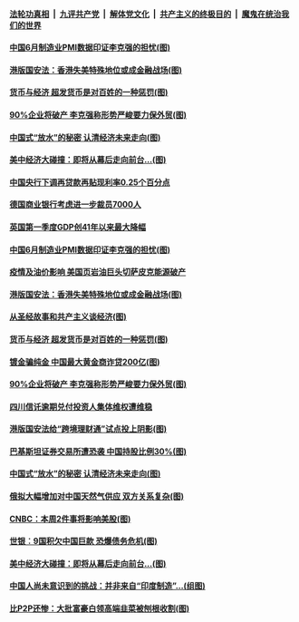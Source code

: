 ####  [法轮功真相](../../../../basic/blob/master/README.md?t=07010531) &nbsp;|&nbsp; [九评共产党](../../../../9ping.md/blob/master/README.md?t=07010531) &nbsp;|&nbsp; [解体党文化](../../../../jtdwh.md/blob/master/README.md?t=07010531)  &nbsp;|&nbsp; [共产主义的终极目的](../../../../gczydzjmd.md/blob/master/README.md?t=07010531) &nbsp;|&nbsp; [魔鬼在统治我们的世界](../../../../mgztzwmdsj.md/blob/master/README.md?t=07010531) 

#### [中国6月制造业PMI数据印证李克强的担忧(图)](../pages/p5/938245.md?t=07010531) 

#### [港版国安法：香港失美特殊地位或成金融战场(图)](../pages/p5/938230.md?t=07010531) 

#### [货币与经济 超发货币是对百姓的一种惩罚(图)](../pages/p5/938130.md?t=07010531) 

#### [90%企业将破产 李克强称形势严峻要力保外贸(图)](../pages/p5/938142.md?t=07010531) 

#### [中国式“放水”的秘密 认清经济未来走向(图)](../pages/p5/938113.md?t=07010531) 

#### [美中经济大碰撞：即将从幕后走向前台…(图)](../pages/p5/938024.md?t=07010531) 

#### [中国央行下调再贷款再贴现利率0.25个百分点](../pages/p5/938264.md?t=07010531) 

#### [德国商业银行考虑进一步裁员7000人](../pages/p5/938262.md?t=07010531) 

#### [英国第一季度GDP创41年以来最大降幅](../pages/p5/938261.md?t=07010531) 

#### [中国6月制造业PMI数据印证李克强的担忧(图)](../pages/p5/938245.md?t=07010531) 

#### [疫情及油价影响 美国页岩油巨头切萨皮克能源破产](../pages/p5/938232.md?t=07010531) 

#### [港版国安法：香港失美特殊地位或成金融战场(图)](../pages/p5/938230.md?t=07010531) 

#### [从圣经故事和共产主义谈经济(图)](../pages/p5/938133.md?t=07010531) 

#### [货币与经济 超发货币是对百姓的一种惩罚(图)](../pages/p5/938130.md?t=07010531) 

#### [镀金骗纯金 中国最大黄金商诈贷200亿(图)](../pages/p5/938160.md?t=07010531) 

#### [90%企业将破产 李克强称形势严峻要力保外贸(图)](../pages/p5/938142.md?t=07010531) 

#### [四川信讬逾期兑付投资人集体维权遭维稳](../pages/p5/938159.md?t=07010531) 

#### [港版国安法给“跨境理财通”试点投上阴影(图)](../pages/p5/938156.md?t=07010531) 

#### [巴基斯坦证券交易所遭恐袭 中国持股比例30%(图)](../pages/p5/938118.md?t=07010531) 

#### [中国式“放水”的秘密 认清经济未来走向(图)](../pages/p5/938113.md?t=07010531) 

#### [俄拟大幅增加对中国天然气供应 双方关系复杂(图)](../pages/p5/938110.md?t=07010531) 

#### [CNBC：本周2件事将影响美股(图)](../pages/p5/938078.md?t=07010531) 

#### [世银︰9国积欠中国巨款 恐爆债务危机(图)](../pages/p5/938074.md?t=07010531) 

#### [美中经济大碰撞：即将从幕后走向前台…(图)](../pages/p5/938024.md?t=07010531) 

#### [中国人尚未意识到的挑战：并非来自“印度制造”…(组图)](../pages/p5/938013.md?t=07010531) 

#### [比P2P还惨：大批富豪白领高端韭菜被刨根收割(图)](../pages/p5/938055.md?t=07010531) 

